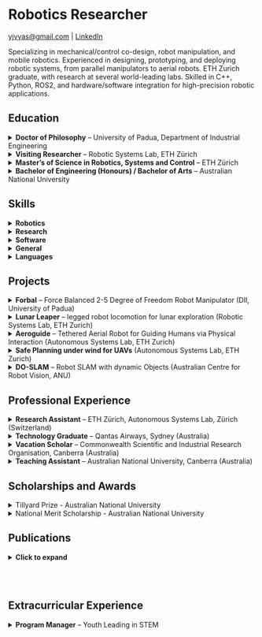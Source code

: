 # Robotics Researcher
yjvyas@gmail.com | [LinkedIn](https://linkedin.com/in/yjvyas)

Specializing in mechanical/control co-design, robot manipulation, and mobile robotics. Experienced in designing, prototyping, and deploying robotic systems, from parallel manipulators to aerial robots. ETH Zurich graduate, with research at several world-leading labs. Skilled in C++, Python, ROS2, and hardware/software integration for high-precision robotic applications.



## Education
<details>
<summary><strong>Doctor of Philosophy</strong> – University of Padua, Department of Industrial Engineering</summary>
<p>10/2022 – 09/2025</p>
<ul>
<li>Funded by the UniPhD EU Marie-Curie Scholarship, administering €43,200 of research funding</li>
<li>PhD Thesis: “Development and validation of a novel balanced robot manipulator” – designed, simulated, prototyped, and experimentally validated a modular parallel manipulator, achieving 79% torque reduction and 56% precision improvement through force-balancing co-design</li>
<li>Conducted comprehensive literature review of 120+ papers, tradeoff analysis using modelling & simulation, mechanical design, prototyping, software integration, and experimental validation</li>
</ul>
</details>

<details>
<summary><strong>Visiting Researcher</strong> – Robotic Systems Lab, ETH Zürich</summary>
<p>03/2025 – 09/2025</p>
<ul>
<li>Mechanical/locomotion analysis of a legged robot for lunar exploration using Reinforcement Learning and terrain modelling</li>
</ul>
</details>

<details>
<summary><strong>Master’s of Science in Robotics, Systems and Control</strong> – ETH Zürich</summary>
<p>09/2019 – 10/2021</p>
<ul>
<li>GPA: 5.55/6.00, with 6.0 (full) mark in Master’s Thesis</li>
<li>Master’s Thesis: “Human Walking Gait Modelling & Estimation for Physical Human-Robot Interaction with an Aerial Robot” at the Autonomous Systems Lab, with publications in IEEE</li>
<li>Semester Project in “Safe Path Planning under wind for UAVs” at ASL</li>
<li>Courses in Vision/Perception, Learning, Dynamics, Control, and Embedded Systems</li>
</ul>
</details>

<details>
<summary><strong>Bachelor of Engineering (Honours) / Bachelor of Arts</strong> – Australian National University</summary>
<p>02/2013 – 12/2017</p>
<ul>
<li>First Class Honours (H1) in Engineering, GPA: 6.61/7.00</li>
<li>Majors: Mechatronic Systems (Engineering), Chinese Language (Arts)</li>
<li>Bachelor’s Thesis: “Robot Simultaneous Localisation and Mapping with Dynamic Objects”</li>
<li>Semester Exchange: University of Toronto (Fall 2015)</li>
<li>Attended 2015 NTU Summer School Program in Tianjin, China with a university scholarship</li>
</ul>
</details>



## Skills
<details>
<summary><strong>Robotics</strong></summary>
<ul>
<li><strong>Control:</strong> Inverse/forward dynamics, PID, Model Predictive Control (MPC), compliant control</li>
<li><strong>Learning Methods:</strong> Reinforcement Learning for motion control, Deep Learning for perception</li>
<li><strong>System Integration:</strong> Microcontrollers, sensors, actuators, and embedded programming (C/C++ drivers) for real-time robotic control</li>
<li><strong>Hardware Prototyping:</strong> CAD, mechatronic system assembly, testing, and troubleshooting (breadboarding, soldering, oscilloscopes, multimeters)</li>
</ul>
</details>

<details>
<summary><strong>Research</strong></summary>
<ul>
<li><strong>Mechanics:</strong> Parallel and serial mechanisms, force balancing, multi-body dynamics</li>
<li><strong>Modelling & Simulation:</strong> kinematic/dynamic system design, mechatronic systems</li>
<li><strong>State Estimation & Planning:</strong> SLAM, sensor fusion, probabilistic estimation (Kalman filtering), motion planning (RRT*)</li>
<li><strong>Human–Robot Interaction:</strong> contact and force feedback modelling with compliant control, human and legged robot gait analysis</li>
<li><strong>Data Science:</strong> predictive modelling using Machine Learning, data analytics, ETL</li>
</ul>
</details>

<details>
<summary><strong>Software</strong></summary>
<ul>
<li><strong>Programming:</strong> Python, MATLAB, C++, C</li>
<li><strong>Libraries:</strong> ROS/ROS2, PyTorch, OpenCV, SciPy, Scikit-Learn, Pandas</li>
<li><strong>Simulation & CAD:</strong> SolidWorks, Simulink, Gazebo, Drake, Raisim</li>
<li><strong>Integration Tools:</strong> Linux (Ubuntu), Bash, Docker, Git</li>
</ul>
</details>

<details>
<summary><strong>General</strong></summary>
<ul>
<li>Team leadership, project management, and systems engineering</li>
<li>Collaborative development of shared codebases following best practices</li>
<li>Technical and non-technical communication, from academic publications to pitch presentations</li>
</ul>
</details>

<details>
<summary><strong>Languages</strong></summary>
<ul>
<li>English (Native)</li>
<li>Mandarin Chinese (C1, fluent)</li>
<li>Gujarati (Native)</li>
<li>Hindi (B2, fluent)</li>
<li>German (A1, Basic)</li>
<li>Italian (A1, Basic)</li>
</ul>
</details>



## Projects
<details>
<summary><strong>Forbal</strong> – Force Balanced 2-5 Degree of Freedom Robot Manipulator (DII, University of Padua)</summary>
<video src="/assets/video/Forbal-5_hand.mp4" controls></video>
<ul>
<li>Comprehensive literature review of over 120+ papers, currently under review for publication.</li>
<li>High level concept modelling, analysis and comparison, <a href="https://asmedigitalcollection.asme.org/mechanismsrobotics/article/17/11/115001/1219785">published in ASME Journal of Mechanisms and Robotics</a></li>
<li>Developed and experimentally validated a force-balanced manipulator design using a closed-chain planar five-bar linkage, introducing Forbal-2 (2-DOF planar) and Forbal-5 (5-DOF spatial) variants</li>
<li>Derived inverse kinematics for both manipulator variants based on geometric principles, optimizing for force balance conditions and maximizing workspace</li>
<li>Demonstrated significant performance improvements through experiments, including up to 79% reduction in average joint torques for Forbal-2 and up to 84% for Forbal-5, with notable reductions in reaction moments and position error</li>
<li>Validated the design's suitability for applications requiring millimeter-level precision by reducing joint torques and reaction forces/moments, particularly effective for higher payload masses in Forbal-5</li>
<li>Submitted to ASME Journal of Mechanical Design, <a href=" https://arxiv.org/abs/2509.03119">preprint</a> and <a href="https://github.com/yjvyas/forbal">code </a> available</li>
</ul>
</details>

<details>
<summary><strong>Lunar Leaper</strong> – legged robot locomotion for lunar exploration (Robotic Systems Lab, ETH Zurich)</summary>
<ul>
<li>Terrain modelling of granular surfaces</li>
<li>Reinforcement Learning locomotion control with Reward Tuning for optimal gaits</li>
<li>Continued collaboration with RSL to bridge the sim-to-real gap and deploy on a physical legged robot with gravity-offset</li>
</ul>
</details>

<details>
<summary><strong>Aeroguide</strong> – Tethered Aerial Robot for Guiding Humans via Physical Interaction (Autonomous Systems Lab, ETH Zurich)</summary>
<iframe width="560" height="315" src="https://www.youtube.com/embed/tZH1AUFMxvM?si=X9qQ4VV3_PkMi0rL" title="YouTube video player" frameborder="0" allow="accelerometer; autoplay; clipboard-write; encrypted-media; gyroscope; picture-in-picture; web-share" referrerpolicy="strict-origin-when-cross-origin" allowfullscreen></iframe>
<ul>
<li>Collaborated on the development of a human-state-aware Admittance control algorithm for a tethered aerial robot to guide humans through physical interaction</li>
<li>Modeled and estimated human walking gait for improved robot responsiveness and safety, <a href="https://ieeexplore.ieee.org/abstract/document/9571032/">published in IEEE</a></li>
<li>Integrated multi-sensor data (localization and force feedback) for real-time state estimation in dynamic environments</li>
<li>Validated system through simulations and real-world experiments, achieving stable guidance with minimal user effort, <a href="https://ieeexplore.ieee.org/abstract/document/9684670">published in IEEE</a></li>
</ul>
</details>

<details>
<summary><strong>Safe Planning under wind for UAVs</strong> (Autonomous Systems Lab, ETH Zurich)</summary>
<ul>
<li>Implemented a framework to propagate wind uncertainty into path planning for UAVs</li>
<li>Conceptual proof-of-concept using python libraries, integrating motion planning (Dubin's paths), state estimation, and navigation (RRT*)</li>
</ul>
</details>

<details>
<summary><strong>DO-SLAM</strong> – Robot SLAM with dynamic Objects (Australian Centre for Robot Vision, ANU)</summary>
<ul>
<li>Developed a front-end framework to generate simulated data with motion information based on various motion models, enhancing the SLAM solver's accuracy by integrating dynamic object tracking</li>
<li>Contributed to testing the framework, validating that constant motion estimation consistently improved robot localisation and map accuracy when the motion model matched real-world conditions</li>
</ul>
</details>



## Professional Experience
<details>
<summary><strong>Research Assistant</strong> – ETH Zürich, Autonomous Systems Lab, Zürich (Switzerland)</summary>
<p>11/2021 – 01/2022</p>
<ul>
<li>Developed multi-sensor integration pipelines (visual odometry + GPS) for robust state estimation in aerial robots, contributing to real-time hardware/software integration and control</li>
</ul>
</details>

<details>
<summary><strong>Technology Graduate</strong> – Qantas Airways, Sydney (Australia)</summary>
<p>02/2018 – 08/2019</p>
<ul>
<li>Data Science research in the Revenue Optimisation team which adds several hundred million dollars in annual revenue, conducting feature engineering for machine learning algorithms applied to the prediction of passenger and freight demand for accurate pricing</li>
<li>Other rotations in key technology areas such as cloud services, and data engineering for the Qantas Loyalty program, working with databases of over 12 million customers</li>
</ul>
</details>

<details>
<summary><strong>Vacation Scholar</strong> – Commonwealth Scientific and Industrial Research Organisation, Canberra (Australia)</summary>
<p>11/2016 – 03/2017</p>
<ul>
<li>Conducted research in ‘Novel Urban Visualisation Methods’: developed an Augmented Reality workflow to visualise and interact with outdoor urban scenes in a web browser</li>
<li>Researched and applied computer vision algorithms for 3D path tracking, and visualization using JavaScript for Web3D (three.js), publishing the results at the Web3D 2017 conference</li>
</ul>
</details>

<details>
<summary><strong>Teaching Assistant</strong> – Australian National University, Canberra (Australia)</summary>
<p>07/2016 – 12/2017</p>
<ul>
<li>Courses taught: Systems Engineering Design / Analysis, Introduction to Mechanics</li>
<li>Delivered classes, guided students and marked assessment with feedback</li>
</ul>
</details>



## Scholarships and Awards
<details>
<summary>Tillyard Prize - Australian National University</summary>
<ul>
<li>Most outstanding undergraduate student</li>
</ul>
</details>

<details>
<summary>National Merit Scholarship - Australian National University</summary>
<ul>
<li>AUD$32,500 over 5 years on the basis of 99.75 Australian Tertiary Admission Ranking (Top 0.2% of students)</li>
</ul>
</details>



## Publications
<details>
<summary><strong>Click to expand</strong></summary>
<ul>
<li>Y. Vyas, M. Bottin, (2025), “Forbal: Force Balanced 2-5 Degree of Freedom Robot Manipulator Built from a Five Bar Linkage”, in ASME Journal of Mechanical Design, [under review], Preprint: https://arxiv.org/abs/2509.03119.</li>
<li>Y. Vyas, M. Bottin, M. Tognon & S. Cocuzza (2024), “Design and comparative analysis of force balanced 2 degree of freedom planar robot manipulator concepts” in ASME Journal of Mechanisms and Robotics. November 2025; 17(11): 115001, doi: 10.1115/1.4069221.</li>
<li>Y. Vyas, M. Tognon & S. Cocuzza (2024), "Force-balanced 2 Degree of Freedom Robot Manipulator based on Four Bar Linkages" in European Robotics Forum (pp. 378-383). Cham: Springer Nature Switzerland.</li>
<li>M. Allenspach, Y. Vyas, M. Rubio, R. Siegwart & M. Tognon (2022), “Human-State-Aware Controller for a Tethered Aerial Robot Guiding a Human by Physical Interaction”, in IEEE Robotics and Automation Letters, doi: 10.1109/LRA.2022.3143574.</li>
<li>Y. Vyas, M. Allenspach, C. Lanegger, R. Siegwart & M. Tognon (2021), “Modelling and Estimation of Human Walking Gait for Physical Human-Robot Interaction”, in IEEE Aerial Robotic Systems Physically Interacting with the Environment (AIRPHARO), Biograd na Moru, Croatia, 4-5/10/2021.</li>
<li>Y. Vyas, A. Pasetto, V. Ayala-Alfaro, N. Massella, & S. Cocuzza (2023), "Null-space minimization of center of gravity displacement of a redundant aerial manipulator", in MDPI Robotics, 12(2), p.31.</li>
<li>Y. Vyas, A. Pasetto, & S. Cocuzza (2023), "Zero reaction torque trajectory tracking of an aerial manipulator through Extended Generalized Jacobian", in MDPI Applied Sciences, 12(23), p.12254.</li>
<li>Y. Vyas, E. Campbell, S. Anderson, & M. Adcock (2017), "A workflow for Web3D interactive outdoor scene visualisation", in Proceedings of the 22nd International Conference on 3D Web Technology (pp. 1-4).</li>
<li>C. Browne, Y. Vyas, A. Mendoza, A. Sindermann, B. Holland, & E. Lynch, (2017) "Students as co-creators of an online learning resource", Teaching and Learning Together in Higher Education, 1(21), p.3.</li>
</ul>
</details>

<br><br>
## Extracurricular Experience
<details>
<summary><strong>Program Manager</strong> – Youth Leading in STEM</summary>
<p>03/2016 – 02/2018</p>
<ul>
<li>Setup and executed the successful pilot of an educational science/technology outreach program for rural and low-socioeconomic background secondary school students</li>
<li>Wrote proposal documentation, liaised with sponsors and raised AUD$10,000 of funding from several university faculties and government programs</li>
<li>Led an 8-person team and coordinated several university departments to deliver the project and ensure future continuity</li>
</ul>
</details>
